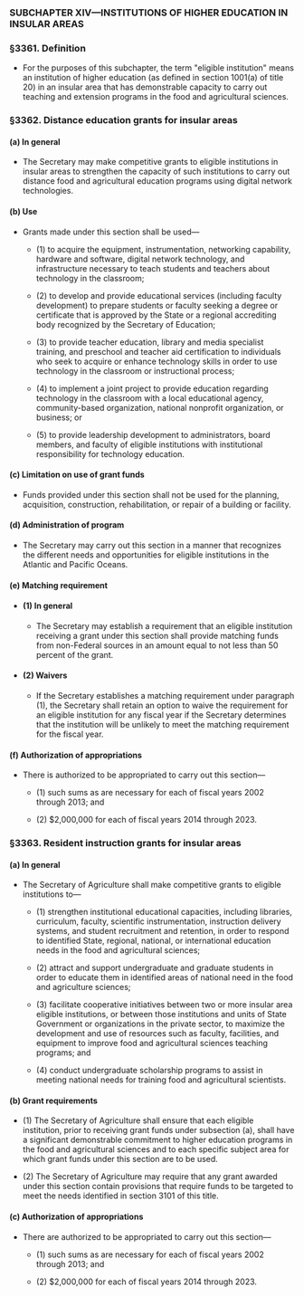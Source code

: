 ### SUBCHAPTER XIV—INSTITUTIONS OF HIGHER EDUCATION IN INSULAR AREAS

### §3361. Definition
* For the purposes of this subchapter, the term "eligible institution" means an institution of higher education (as defined in section 1001(a) of title 20) in an insular area that has demonstrable capacity to carry out teaching and extension programs in the food and agricultural sciences.

### §3362. Distance education grants for insular areas
#### (a) In general
* The Secretary may make competitive grants to eligible institutions in insular areas to strengthen the capacity of such institutions to carry out distance food and agricultural education programs using digital network technologies.

#### (b) Use
* Grants made under this section shall be used—

  * (1) to acquire the equipment, instrumentation, networking capability, hardware and software, digital network technology, and infrastructure necessary to teach students and teachers about technology in the classroom;

  * (2) to develop and provide educational services (including faculty development) to prepare students or faculty seeking a degree or certificate that is approved by the State or a regional accrediting body recognized by the Secretary of Education;

  * (3) to provide teacher education, library and media specialist training, and preschool and teacher aid certification to individuals who seek to acquire or enhance technology skills in order to use technology in the classroom or instructional process;

  * (4) to implement a joint project to provide education regarding technology in the classroom with a local educational agency, community-based organization, national nonprofit organization, or business; or

  * (5) to provide leadership development to administrators, board members, and faculty of eligible institutions with institutional responsibility for technology education.

#### (c) Limitation on use of grant funds
* Funds provided under this section shall not be used for the planning, acquisition, construction, rehabilitation, or repair of a building or facility.

#### (d) Administration of program
* The Secretary may carry out this section in a manner that recognizes the different needs and opportunities for eligible institutions in the Atlantic and Pacific Oceans.

#### (e) Matching requirement
* #### (1) In general
  * The Secretary may establish a requirement that an eligible institution receiving a grant under this section shall provide matching funds from non-Federal sources in an amount equal to not less than 50 percent of the grant.

* #### (2) Waivers
  * If the Secretary establishes a matching requirement under paragraph (1), the Secretary shall retain an option to waive the requirement for an eligible institution for any fiscal year if the Secretary determines that the institution will be unlikely to meet the matching requirement for the fiscal year.

#### (f) Authorization of appropriations
* There is authorized to be appropriated to carry out this section—

  * (1) such sums as are necessary for each of fiscal years 2002 through 2013; and

  * (2) $2,000,000 for each of fiscal years 2014 through 2023.

### §3363. Resident instruction grants for insular areas
#### (a) In general
* The Secretary of Agriculture shall make competitive grants to eligible institutions to—

  * (1) strengthen institutional educational capacities, including libraries, curriculum, faculty, scientific instrumentation, instruction delivery systems, and student recruitment and retention, in order to respond to identified State, regional, national, or international education needs in the food and agricultural sciences;

  * (2) attract and support undergraduate and graduate students in order to educate them in identified areas of national need in the food and agriculture sciences;

  * (3) facilitate cooperative initiatives between two or more insular area eligible institutions, or between those institutions and units of State Government or organizations in the private sector, to maximize the development and use of resources such as faculty, facilities, and equipment to improve food and agricultural sciences teaching programs; and

  * (4) conduct undergraduate scholarship programs to assist in meeting national needs for training food and agricultural scientists.

#### (b) Grant requirements
* (1) The Secretary of Agriculture shall ensure that each eligible institution, prior to receiving grant funds under subsection (a), shall have a significant demonstrable commitment to higher education programs in the food and agricultural sciences and to each specific subject area for which grant funds under this section are to be used.

* (2) The Secretary of Agriculture may require that any grant awarded under this section contain provisions that require funds to be targeted to meet the needs identified in section 3101 of this title.

#### (c) Authorization of appropriations
* There are authorized to be appropriated to carry out this section—

  * (1) such sums as are necessary for each of fiscal years 2002 through 2013; and

  * (2) $2,000,000 for each of fiscal years 2014 through 2023.